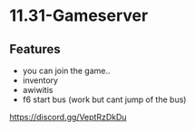 # 11.31-Gameserver

## Features

- you can join the game..
- inventory
- awiwitis
- f6 start bus (work but cant jump of the bus)


https://discord.gg/VeptRzDkDu
